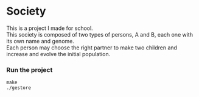 # Society

This is a project I made for school.<br>
This society is composed of two types of persons, A and B, each one with its own name and genome.<br>
Each person may choose the right partner to make two children and increase and evolve the initial population.<br>

### Run the project

    make
    ./gestore
